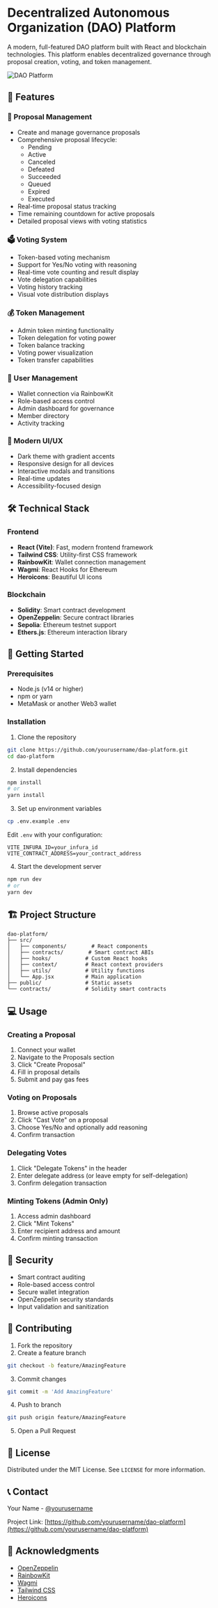 # Decentralized Autonomous Organization (DAO) Platform

A modern, full-featured DAO platform built with React and blockchain technologies. This platform enables decentralized governance through proposal creation, voting, and token management.

![DAO Platform](./screenshots/dashboard.png)

## 🌟 Features

### 💫 Proposal Management
- Create and manage governance proposals
- Comprehensive proposal lifecycle:
  - Pending
  - Active
  - Canceled
  - Defeated
  - Succeeded
  - Queued
  - Expired
  - Executed
- Real-time proposal status tracking
- Time remaining countdown for active proposals
- Detailed proposal views with voting statistics

### 🗳️ Voting System
- Token-based voting mechanism
- Support for Yes/No voting with reasoning
- Real-time vote counting and result display
- Vote delegation capabilities
- Voting history tracking
- Visual vote distribution displays

### 💰 Token Management
- Admin token minting functionality
- Token delegation for voting power
- Token balance tracking
- Voting power visualization
- Token transfer capabilities

### 👥 User Management
- Wallet connection via RainbowKit
- Role-based access control
- Admin dashboard for governance
- Member directory
- Activity tracking

### 🎨 Modern UI/UX
- Dark theme with gradient accents
- Responsive design for all devices
- Interactive modals and transitions
- Real-time updates
- Accessibility-focused design

## 🛠️ Technical Stack

### Frontend
- **React (Vite)**: Fast, modern frontend framework
- **Tailwind CSS**: Utility-first CSS framework
- **RainbowKit**: Wallet connection management
- **Wagmi**: React Hooks for Ethereum
- **Heroicons**: Beautiful UI icons

### Blockchain
- **Solidity**: Smart contract development
- **OpenZeppelin**: Secure contract libraries
- **Sepolia**: Ethereum testnet support
- **Ethers.js**: Ethereum interaction library

## 🚀 Getting Started

### Prerequisites
- Node.js (v14 or higher)
- npm or yarn
- MetaMask or another Web3 wallet

### Installation

1. Clone the repository
```bash
git clone https://github.com/yourusername/dao-platform.git
cd dao-platform
```

2. Install dependencies
```bash
npm install
# or
yarn install
```

3. Set up environment variables
```bash
cp .env.example .env
```
Edit `.env` with your configuration:
```
VITE_INFURA_ID=your_infura_id
VITE_CONTRACT_ADDRESS=your_contract_address
```

4. Start the development server
```bash
npm run dev
# or
yarn dev
```

## 🏗️ Project Structure

```
dao-platform/
├── src/
│   ├── components/        # React components
│   ├── contracts/        # Smart contract ABIs
│   ├── hooks/           # Custom React hooks
│   ├── context/         # React context providers
│   ├── utils/           # Utility functions
│   └── App.jsx          # Main application
├── public/              # Static assets
└── contracts/           # Solidity smart contracts
```

## 💻 Usage

### Creating a Proposal
1. Connect your wallet
2. Navigate to the Proposals section
3. Click "Create Proposal"
4. Fill in proposal details
5. Submit and pay gas fees

### Voting on Proposals
1. Browse active proposals
2. Click "Cast Vote" on a proposal
3. Choose Yes/No and optionally add reasoning
4. Confirm transaction

### Delegating Votes
1. Click "Delegate Tokens" in the header
2. Enter delegate address (or leave empty for self-delegation)
3. Confirm delegation transaction

### Minting Tokens (Admin Only)
1. Access admin dashboard
2. Click "Mint Tokens"
3. Enter recipient address and amount
4. Confirm minting transaction

## 🔐 Security

- Smart contract auditing
- Role-based access control
- Secure wallet integration
- OpenZeppelin security standards
- Input validation and sanitization

## 🤝 Contributing

1. Fork the repository
2. Create a feature branch
```bash
git checkout -b feature/AmazingFeature
```
3. Commit changes
```bash
git commit -m 'Add AmazingFeature'
```
4. Push to branch
```bash
git push origin feature/AmazingFeature
```
5. Open a Pull Request

## 📜 License

Distributed under the MIT License. See `LICENSE` for more information.

## 📞 Contact

Your Name - [@yourusername](https://twitter.com/yourusername)

Project Link: [https://github.com/yourusername/dao-platform](https://github.com/yourusername/dao-platform)

## 🙏 Acknowledgments

- [OpenZeppelin](https://openzeppelin.com/)
- [RainbowKit](https://www.rainbowkit.com/)
- [Wagmi](https://wagmi.sh/)
- [Tailwind CSS](https://tailwindcss.com/)
- [Heroicons](https://heroicons.com/)

